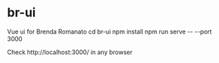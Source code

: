 # br-ui
Vue ui for Brenda Romanato
cd br-ui
npm install
npm run serve -- --port 3000

Check http://localhost:3000/ in any browser